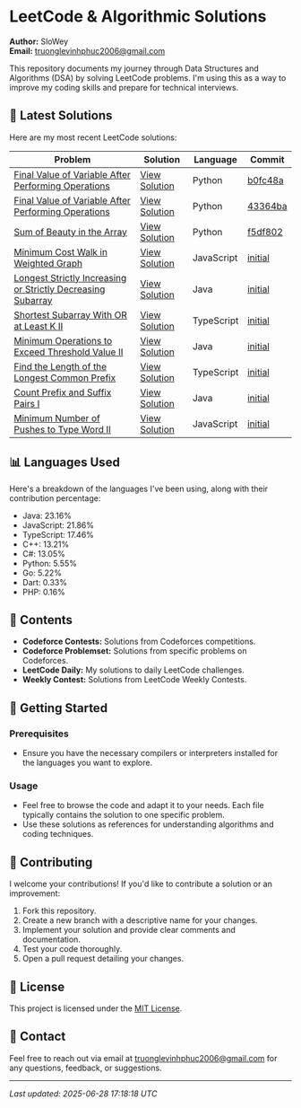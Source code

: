
# LeetCode & Algorithmic Solutions

**Author:** SloWey  
**Email:** truonglevinhphuc2006@gmail.com

This repository documents my journey through Data Structures and Algorithms (DSA) by solving LeetCode problems. I'm using this as a way to improve my coding skills and prepare for technical interviews.

## 🚀 Latest Solutions

Here are my most recent LeetCode solutions:

| Problem | Solution | Language | Commit |
|---------|----------|----------|--------|
| [Final Value of Variable After Performing Operations](https://leetcode.com/problems/final-value-of-variable-after-performing-operations) | [View Solution](https://github.com/sloweyyy/DSA/blob/main/LeetCode%20Daily/02011.%20Final%20Value%20of%20Variable%20After%20Performing%20Operations.py) | Python | [b0fc48a](https://github.com/sloweyyy/DSA/commit/d67cf6fc7ad9621f81b9073670b8b4f5eb5519b7) |
| [Final Value of Variable After Performing Operations](https://leetcode.com/problems/final-value-of-variable-after-performing-operations) | [View Solution](https://github.com/sloweyyy/DSA/blob/main/LeetCode%20Daily/2011.%20Final%20Value%20of%20Variable%20After%20Performing%20Operations.py) | Python | [43364ba](https://github.com/sloweyyy/DSA/commit/d67cf6fc7ad9621f81b9073670b8b4f5eb5519b7) |
| [Sum of Beauty in the Array](https://leetcode.com/problems/sum-of-beauty-in-the-array) | [View Solution](https://github.com/sloweyyy/DSA/blob/main/LeetCode%20Daily/02012.%20Sum%20of%20Beauty%20in%20the%20Array.py) | Python | [f5df802](https://github.com/sloweyyy/DSA/commit/d67cf6fc7ad9621f81b9073670b8b4f5eb5519b7) |
| [Minimum Cost Walk in Weighted Graph](https://leetcode.com/problems/minimum-cost-walk-in-weighted-graph) | [View Solution](https://github.com/sloweyyy/DSA/blob/main/LeetCode%20Daily/03108.%20Minimum%20Cost%20Walk%20in%20Weighted%20Graph.js) | JavaScript | [initial](https://github.com/sloweyyy/DSA/commit/d67cf6fc7ad9621f81b9073670b8b4f5eb5519b7) |
| [Longest Strictly Increasing or Strictly Decreasing Subarray](https://leetcode.com/problems/longest-strictly-increasing-or-strictly-decreasing-subarray) | [View Solution](https://github.com/sloweyyy/DSA/blob/main/LeetCode%20Daily/03105.%20Longest%20Strictly%20Increasing%20or%20Strictly%20Decreasing%20Subarray.java) | Java | [initial](https://github.com/sloweyyy/DSA/commit/d67cf6fc7ad9621f81b9073670b8b4f5eb5519b7) |
| [Shortest Subarray With OR at Least K II](https://leetcode.com/problems/shortest-subarray-with-or-at-least-k-ii) | [View Solution](https://github.com/sloweyyy/DSA/blob/main/LeetCode%20Daily/03097.%20Shortest%20Subarray%20With%20OR%20at%20Least%20K%20II.ts) | TypeScript | [initial](https://github.com/sloweyyy/DSA/commit/d67cf6fc7ad9621f81b9073670b8b4f5eb5519b7) |
| [Minimum Operations to Exceed Threshold Value II](https://leetcode.com/problems/minimum-operations-to-exceed-threshold-value-ii) | [View Solution](https://github.com/sloweyyy/DSA/blob/main/LeetCode%20Daily/03066.%20Minimum%20Operations%20to%20Exceed%20Threshold%20Value%20II.java) | Java | [initial](https://github.com/sloweyyy/DSA/commit/d67cf6fc7ad9621f81b9073670b8b4f5eb5519b7) |
| [Find the Length of the Longest Common Prefix](https://leetcode.com/problems/find-the-length-of-the-longest-common-prefix) | [View Solution](https://github.com/sloweyyy/DSA/blob/main/LeetCode%20Daily/03043.%20Find%20the%20Length%20of%20the%20Longest%20Common%20Prefix.ts) | TypeScript | [initial](https://github.com/sloweyyy/DSA/commit/d67cf6fc7ad9621f81b9073670b8b4f5eb5519b7) |
| [Count Prefix and Suffix Pairs I](https://leetcode.com/problems/count-prefix-and-suffix-pairs-i) | [View Solution](https://github.com/sloweyyy/DSA/blob/main/LeetCode%20Daily/03042.%20Count%20Prefix%20and%20Suffix%20Pairs%20I.java) | Java | [initial](https://github.com/sloweyyy/DSA/commit/d67cf6fc7ad9621f81b9073670b8b4f5eb5519b7) |
| [Minimum Number of Pushes to Type Word II](https://leetcode.com/problems/minimum-number-of-pushes-to-type-word-ii) | [View Solution](https://github.com/sloweyyy/DSA/blob/main/LeetCode%20Daily/03016.%20Minimum%20Number%20of%20Pushes%20to%20Type%20Word%20II.js) | JavaScript | [initial](https://github.com/sloweyyy/DSA/commit/d67cf6fc7ad9621f81b9073670b8b4f5eb5519b7) |


## 📊 Languages Used

Here's a breakdown of the languages I've been using, along with their contribution percentage:

- Java: 23.16%
- JavaScript: 21.86%
- TypeScript: 17.46%
- C++: 13.21%
- C#: 13.05%
- Python: 5.55%
- Go: 5.22%
- Dart: 0.33%
- PHP: 0.16%


## 📁 Contents

*   **Codeforce Contests:** Solutions from Codeforces competitions.
*   **Codeforce Problemset:** Solutions from specific problems on Codeforces.
*   **LeetCode Daily:** My solutions to daily LeetCode challenges.
*   **Weekly Contest:** Solutions from LeetCode Weekly Contests.

## 🚀 Getting Started

### Prerequisites

*   Ensure you have the necessary compilers or interpreters installed for the languages you want to explore.

### Usage

*   Feel free to browse the code and adapt it to your needs. Each file typically contains the solution to one specific problem.
*   Use these solutions as references for understanding algorithms and coding techniques.

## 🤝 Contributing

I welcome your contributions! If you'd like to contribute a solution or an improvement:

1.  Fork this repository.
2.  Create a new branch with a descriptive name for your changes.
3.  Implement your solution and provide clear comments and documentation.
4.  Test your code thoroughly.
5.  Open a pull request detailing your changes.

## 📄 License

This project is licensed under the [MIT License](LICENSE).

## 📧 Contact

Feel free to reach out via email at truonglevinhphuc2006@gmail.com for any questions, feedback, or suggestions.

---

*Last updated: 2025-06-28 17:18:18 UTC*